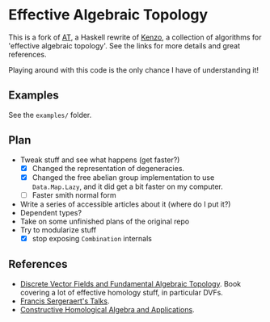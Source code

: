 Effective Algebraic Topology
==
This is a fork of [AT](https://github.com/mvr/at), a Haskell rewrite of
[Kenzo](https://www-fourier.ujf-grenoble.fr/~sergerar/Kenzo/), a
collection of algorithms for 'effective algebraic topology'.
See the links for more details and great references.

Playing around with this code is the only chance I have of
understanding it!

Examples
--------
See the `examples/` folder.

Plan
----

- Tweak stuff and see what happens (get faster?)
  - [X] Changed the representation of degeneracies.
  - [X] Changed the free abelian group implementation to use `Data.Map.Lazy`, and it did get a bit faster on my computer.
  - [ ] Faster smith normal form
- Write a series of accessible articles about it (where do I put it?)
- Dependent types?
- Take on some unfinished plans of the original repo
- Try to modularize stuff
  - [X] stop exposing `Combination` internals

References
----------

- [Discrete Vector Fields and Fundamental Algebraic Topology](https://www-fourier.ujf-grenoble.fr/~sergerar/Papers/Vector-Fields.pdf). Book covering a lot of effective homology stuff, in particular DVFs.
- [Francis Sergeraert's Talks](https://www-fourier.univ-grenoble-alpes.fr/~sergerar/Talks/).
- [Constructive Homological Algebra and Applications](https://arxiv.org/abs/1208.3816).
